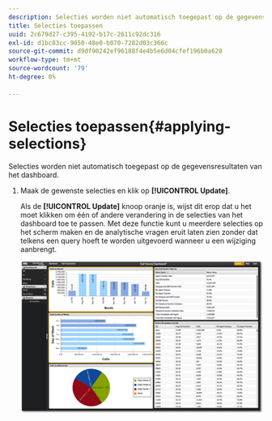 ```yaml
---
description: Selecties worden niet automatisch toegepast op de gegevensresultaten van het dashboard.
title: Selecties toepassen
uuid: 2c679d27-c395-4192-b17c-2611c92dc316
exl-id: d1bc83cc-9050-48e0-b070-7282d03c366c
source-git-commit: d9df90242ef96188f4e4b5e6d04cfef196b0a628
workflow-type: tm+mt
source-wordcount: '79'
ht-degree: 0%

---
```


# Selecties toepassen{#applying-selections}

Selecties worden niet automatisch toegepast op de gegevensresultaten van het dashboard.

1. Maak de gewenste selecties en klik op **[!UICONTROL Update]**.

   Als de **[!UICONTROL Update]** knoop oranje is, wijst dit erop dat u het moet klikken om één of andere verandering in de selecties van het dashboard toe te passen. Met deze functie kunt u meerdere selecties op het scherm maken en de analytische vragen eruit laten zien zonder dat telkens een query hoeft te worden uitgevoerd wanneer u een wijziging aanbrengt.

   ![](assets/selection_update.png)
